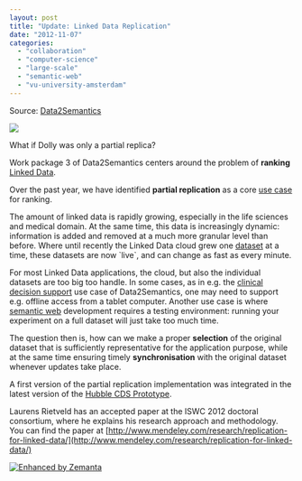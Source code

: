 ```yaml
---
layout: post
title: "Update: Linked Data Replication"
date: "2012-11-07"
categories: 
  - "collaboration"
  - "computer-science"
  - "large-scale"
  - "semantic-web"
  - "vu-university-amsterdam"
---
```


Source: [Data2Semantics](http://www.data2semantics.org/feed/)

![](images/sheep.png)

What if Dolly was only a partial replica?

Work package 3 of Data2Semantics centers around the problem of **ranking** [Linked Data](http://en.wikipedia.org/wiki/Linked_Data "Linked Data").

Over the past year, we have identified **partial replication** as a core [use case](http://en.wikipedia.org/wiki/Use_case "Use case") for ranking.

The amount of linked data is rapidly growing, especially in the life sciences and medical domain. At the same time, this data is increasingly dynamic: information is added and removed at a much more granular level than before. Where until recently the Linked Data cloud grew one [dataset](http://en.wikipedia.org/wiki/Data_set "Data set") at a time, these datasets are now \`live\`, and can change as fast as every minute.

For most Linked Data applications, the cloud, but also the individual datasets are too big too handle. In some cases, as in e.g. the [clinical decision support](http://en.wikipedia.org/wiki/Clinical_decision_support_system "Clinical decision support system") use case of Data2Semantics, one may need to support e.g. offline access from a tablet computer. Another use case is where [semantic web](http://en.wikipedia.org/wiki/Semantic_Web "Semantic Web") development requires a testing environment: running your experiment on a full dataset will just take too much time.

The question then is, how can we make a proper **selection** of the original dataset that is sufficiently representative for the application purpose, while at the same time ensuring timely **synchronisation** with the original dataset whenever updates take place.

A first version of the partial replication implementation was integrated in the latest version of the [Hubble CDS Prototype](http://aers.data2semantics.org/hubble).

Laurens Rietveld has an accepted paper at the ISWC 2012 doctoral consortium, where he explains his research approach and methodology. You can find the paper at [http://www.mendeley.com/research/replication-for-linked-data/](http://www.mendeley.com/research/replication-for-linked-data/)

[![Enhanced by Zemanta](http://img.zemanta.com/zemified_e.png?x-id=efed91bc-f5fe-416e-b381-edf5c6dc944e)](http://www.zemanta.com/?px "Enhanced by Zemanta")
